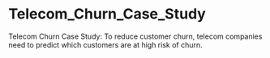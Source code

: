 # Telecom_Churn_Case_Study
Telecom Churn Case Study: To reduce customer churn, telecom companies need to predict which customers are at high risk of churn.
